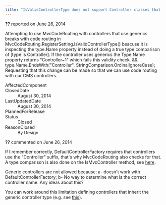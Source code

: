 ```yaml
---
title: "IsValidControllerType does not support Controller classes that use generics (CMS MVC controller) #1158"
---
```

<div class="issue-report"><div class="issue-header"><b>??</b> reported on <time datetime="2014-06-26T12:42:58.083-07:00" title="2014-06-26T12:42:58.083-07:00">June 26, 2014</time></div><div class="issue-message" markdown="1">

Attempting to use MvcCodeRouting with controllers that use generics breaks with code routing in MvcCodeRouting.RegisterSetting.IsValidControllerType() beacuse it is inspecting the type.Name property instead of doing a true type comparison of [type is Controller]. If the controller uses generics the Type.Name property returns "Controller~1" which fails this validity check.&#xD;
&#xD;
&amp;&amp; type.Name.EndsWith("Controller", StringComparison.OrdinalIgnoreCase);&#xD;
&#xD;
Requesting that this change can be made so that we can use code routing with our CMS controllers.

</div><div class="issue-footer"><dl><dt>AffectedComponent</dt><dd></dd><dt>ClosedDate</dt><dd><time datetime="2014-08-30T22:12:50.543-07:00" title="2014-08-30T22:12:50.543-07:00">August 30, 2014</time></dd><dt>LastUpdatedDate</dt><dd><time datetime="2014-08-30T22:12:50.543-07:00" title="2014-08-30T22:12:50.543-07:00">August 30, 2014</time></dd><dt>PlannedForRelease</dt><dd></dd><dt>Status</dt><dd>Closed</dd><dt>ReasonClosed</dt><dd>By Design</dd></dl></div></div><div id="comment-150816" class="issue-comment"><div class="issue-header"><b>??</b> commented on <time datetime="2014-06-26T14:12:10.98-07:00" title="2014-06-26T14:12:10.98-07:00">June 26, 2014</time></div><div class="issue-message" markdown="1">

If I remember correctly, DefaultControllerFactory requires that controllers use the "Controller" suffix, that's why MvcCodeRouting also checks for that. A type comparison is also done on the IsMvcController method, see [here](https://mvccoderouting.codeplex.com/SourceControl/latest#src/MvcCodeRouting/Web.Mvc/Controllers/MvcControllerInfo.cs).

Generic controllers are not allowed because: a- doesn't work with DefaultControllerFactory; b- No way to determine what is the correct controller name. Any ideas about this?

You can work around this limitation defining controllers that inherit the generic controller type (e.g. see [this](https://mvccoderouting.codeplex.com/SourceControl/latest#samples/WebHost/Controllers/Admin/RoleController.cs)).

</div></div>